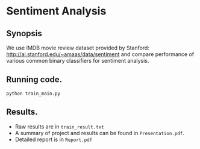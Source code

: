 # Sentiment Analysis


## Synopsis
We use IMDB movie review dataset provided by Stanford: http://ai.stanford.edu/~amaas/data/sentiment and compare performance of various common binary classifiers for sentiment analysis.


## Running code.
`python train_main.py`


## Results.
* Raw results are in `train_result.txt`
* A summary of project and results can be found in `Presentation.pdf`.
* Detailed report is in `Report.pdf`
